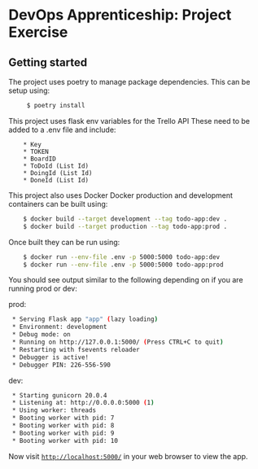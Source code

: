 # DevOps Apprenticeship: Project Exercise

## Getting started

The project uses poetry to manage package dependencies.
This can be setup using:
``` bash
     $ poetry install
```

This project uses flask env variables for the Trello API
These need to be added to a .env file and include:
```
    * Key
    * TOKEN
    * BoardID
    * ToDoId (List Id)
    * DoingId (List Id)
    * DoneId (List Id)
```

This project also uses Docker
Docker production and development containers can be built using:
``` bash
    $ docker build --target development --tag todo-app:dev .
    $ docker build --target production --tag todo-app:prod .
```
Once built they can be run using:
``` bash
    $ docker run --env-file .env -p 5000:5000 todo-app:dev
    $ docker run --env-file .env -p 5000:5000 todo-app:prod
```

You should see output similar to the following depending on if you are running prod or dev:

prod:
```bash
 * Serving Flask app "app" (lazy loading)
 * Environment: development
 * Debug mode: on
 * Running on http://127.0.0.1:5000/ (Press CTRL+C to quit)
 * Restarting with fsevents reloader
 * Debugger is active!
 * Debugger PIN: 226-556-590
```
dev:
```bash
 * Starting gunicorn 20.0.4
 * Listening at: http://0.0.0.0:5000 (1)
 * Using worker: threads
 * Booting worker with pid: 7
 * Booting worker with pid: 8
 * Booting worker with pid: 9
 * Booting worker with pid: 10
```

Now visit [`http://localhost:5000/`](http://localhost:5000/) in your web browser to view the app.
